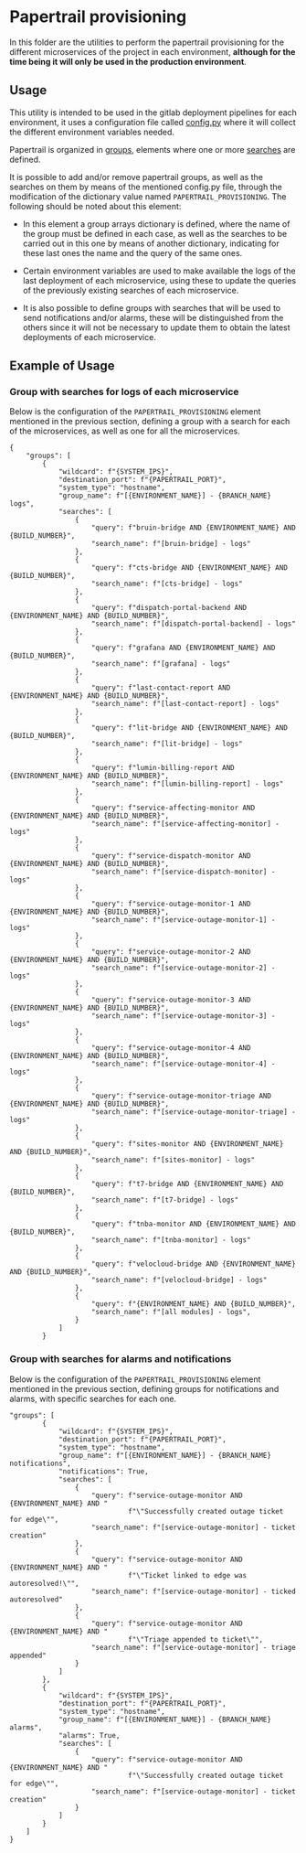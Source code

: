 # Papertrail provisioning

In this folder are the utilities to perform the papertrail provisioning for the different microservices of the project in each environment, **although for the time being it will only be used in the production environment**.

## Usage

This utility is intended to be used in the gitlab deployment pipelines for each environment, it uses a configuration file called [config.py](./config.py) where it will collect the different environment variables needed.

Papertrail is organized in [groups](https://help.papertrailapp.com/kb/how-it-works/groups/), elements where one or more [searches]() are defined.

It is possible to add and/or remove papertrail groups, as well as the searches on them by means of the mentioned config.py file, through the modification of the dictionary value named `PAPERTRAIL_PROVISIONING`. The following should be noted about this element:

- In this element a group arrays dictionary is defined, where the name of the group must be defined in each case, as well as the searches to be carried out in this one by means of another dictionary, indicating for these last ones the name and the query of the same ones.

- Certain environment variables are used to make available the logs of the last deployment of each microservice, using these to update the queries of the previously existing searches of each microservice.

- It is also possible to define groups with searches that will be used to send notifications and/or alarms, these will be distinguished from the others since it will not be necessary to update them to obtain the latest deployments of each microservice.

## Example of Usage

### Group with searches for logs of each microservice

Below is the configuration of the `PAPERTRAIL_PROVISIONING` element mentioned in the previous section, defining a group with a search for each of the microservices, as well as one for all the microservices.

```
{
    "groups": [
        {
            "wildcard": f"{SYSTEM_IPS}",
            "destination_port": f"{PAPERTRAIL_PORT}",
            "system_type": "hostname",
            "group_name": f"[{ENVIRONMENT_NAME}] - {BRANCH_NAME} logs",
            "searches": [
                {
                    "query": f"bruin-bridge AND {ENVIRONMENT_NAME} AND {BUILD_NUMBER}",
                    "search_name": f"[bruin-bridge] - logs"
                },
                {
                    "query": f"cts-bridge AND {ENVIRONMENT_NAME} AND {BUILD_NUMBER}",
                    "search_name": f"[cts-bridge] - logs"
                },
                {
                    "query": f"dispatch-portal-backend AND {ENVIRONMENT_NAME} AND {BUILD_NUMBER}",
                    "search_name": f"[dispatch-portal-backend] - logs"
                },
                {
                    "query": f"grafana AND {ENVIRONMENT_NAME} AND {BUILD_NUMBER}",
                    "search_name": f"[grafana] - logs"
                },
                {
                    "query": f"last-contact-report AND {ENVIRONMENT_NAME} AND {BUILD_NUMBER}",
                    "search_name": f"[last-contact-report] - logs"
                },
                {
                    "query": f"lit-bridge AND {ENVIRONMENT_NAME} AND {BUILD_NUMBER}",
                    "search_name": f"[lit-bridge] - logs"
                },
                {
                    "query": f"lumin-billing-report AND {ENVIRONMENT_NAME} AND {BUILD_NUMBER}",
                    "search_name": f"[lumin-billing-report] - logs"
                },
                {
                    "query": f"service-affecting-monitor AND {ENVIRONMENT_NAME} AND {BUILD_NUMBER}",
                    "search_name": f"[service-affecting-monitor] - logs"
                },
                {
                    "query": f"service-dispatch-monitor AND {ENVIRONMENT_NAME} AND {BUILD_NUMBER}",
                    "search_name": f"[service-dispatch-monitor] - logs"
                },
                {
                    "query": f"service-outage-monitor-1 AND {ENVIRONMENT_NAME} AND {BUILD_NUMBER}",
                    "search_name": f"[service-outage-monitor-1] - logs"
                },
                {
                    "query": f"service-outage-monitor-2 AND {ENVIRONMENT_NAME} AND {BUILD_NUMBER}",
                    "search_name": f"[service-outage-monitor-2] - logs"
                },
                {
                    "query": f"service-outage-monitor-3 AND {ENVIRONMENT_NAME} AND {BUILD_NUMBER}",
                    "search_name": f"[service-outage-monitor-3] - logs"
                },
                {
                    "query": f"service-outage-monitor-4 AND {ENVIRONMENT_NAME} AND {BUILD_NUMBER}",
                    "search_name": f"[service-outage-monitor-4] - logs"
                },
                {
                    "query": f"service-outage-monitor-triage AND {ENVIRONMENT_NAME} AND {BUILD_NUMBER}",
                    "search_name": f"[service-outage-monitor-triage] - logs"
                },
                {
                    "query": f"sites-monitor AND {ENVIRONMENT_NAME} AND {BUILD_NUMBER}",
                    "search_name": f"[sites-monitor] - logs"
                },
                {
                    "query": f"t7-bridge AND {ENVIRONMENT_NAME} AND {BUILD_NUMBER}",
                    "search_name": f"[t7-bridge] - logs"
                },
                {
                    "query": f"tnba-monitor AND {ENVIRONMENT_NAME} AND {BUILD_NUMBER}",
                    "search_name": f"[tnba-monitor] - logs"
                },
                {
                    "query": f"velocloud-bridge AND {ENVIRONMENT_NAME} AND {BUILD_NUMBER}",
                    "search_name": f"[velocloud-bridge] - logs"
                },
                {
                    "query": f"{ENVIRONMENT_NAME} AND {BUILD_NUMBER}",
                    "search_name": f"[all modules] - logs",
                }
            ]
        }
```

### Group with searches for alarms and notifications

Below is the configuration of the `PAPERTRAIL_PROVISIONING` element mentioned in the previous section, defining groups for notifications and alarms, with specific searches for each one.

```
"groups": [
        {
            "wildcard": f"{SYSTEM_IPS}",
            "destination_port": f"{PAPERTRAIL_PORT}",
            "system_type": "hostname",
            "group_name": f"[{ENVIRONMENT_NAME}] - {BRANCH_NAME} notifications",
            "notifications": True,
            "searches": [
                {
                    "query": f"service-outage-monitor AND {ENVIRONMENT_NAME} AND "
                             f"\"Successfully created outage ticket for edge\"",
                    "search_name": f"[service-outage-monitor] - ticket creation"
                },
                {
                    "query": f"service-outage-monitor AND {ENVIRONMENT_NAME} AND "
                             f"\"Ticket linked to edge was autoresolved!\"",
                    "search_name": f"[service-outage-monitor] - ticked autoresolved"
                },
                {
                    "query": f"service-outage-monitor AND {ENVIRONMENT_NAME} AND "
                             f"\"Triage appended to ticket\"",
                    "search_name": f"[service-outage-monitor] - triage appended"
                }
            ]
        },
        {
            "wildcard": f"{SYSTEM_IPS}",
            "destination_port": f"{PAPERTRAIL_PORT}",
            "system_type": "hostname",
            "group_name": f"[{ENVIRONMENT_NAME}] - {BRANCH_NAME} alarms",
            "alarms": True,
            "searches": [
                {
                    "query": f"service-outage-monitor AND {ENVIRONMENT_NAME} AND "
                             f"\"Successfully created outage ticket for edge\"",
                    "search_name": f"[service-outage-monitor] - ticket creation"
                }
            ]
        }
    ]
}
```
